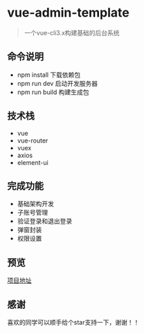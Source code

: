 # vue-admin-template

> 一个vue-cli3.x构建基础的后台系统

## 命令说明

+ npm install 下载依赖包
+ npm run dev 启动开发服务器
+ npm run build 构建生成包

## 技术栈

+ vue
+ vue-router
+ vuex
+ axios
+ element-ui

## 完成功能

+ 基础架构开发
+ 子账号管理
+ 验证登录和退出登录
+ 弹窗封装
+ 权限设置

## 预览
[项目地址](http://lktop.coding.me/project/vue-admin/dist)

## 感谢
喜欢的同学可以顺手给个star支持一下，谢谢！！